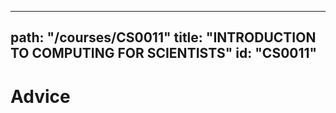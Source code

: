 
---
path: "/courses/CS0011"
title: "INTRODUCTION TO COMPUTING FOR SCIENTISTS"
id: "CS0011"
---

# Advice
